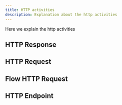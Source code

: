 ```yaml
---
title: HTTP activities
description: Explanation about the http activities
---
```


Here we explain the http activities

## HTTP Response

## HTTP Request

## Flow HTTP Request

## HTTP Endpoint
